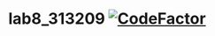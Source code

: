 # lab8_313209 [![CodeFactor](https://www.codefactor.io/repository/github/pizhikcoder/lab8_313209/badge)](https://www.codefactor.io/repository/github/pizhikcoder/lab8_313209)
